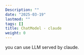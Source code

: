 ```yaml
---
Description: ""
date: "2025-03-19"
lastmod: ""
tags: []
title: ChatModel - claude
weight: 0
---
```


you can use LLM served by claude.
